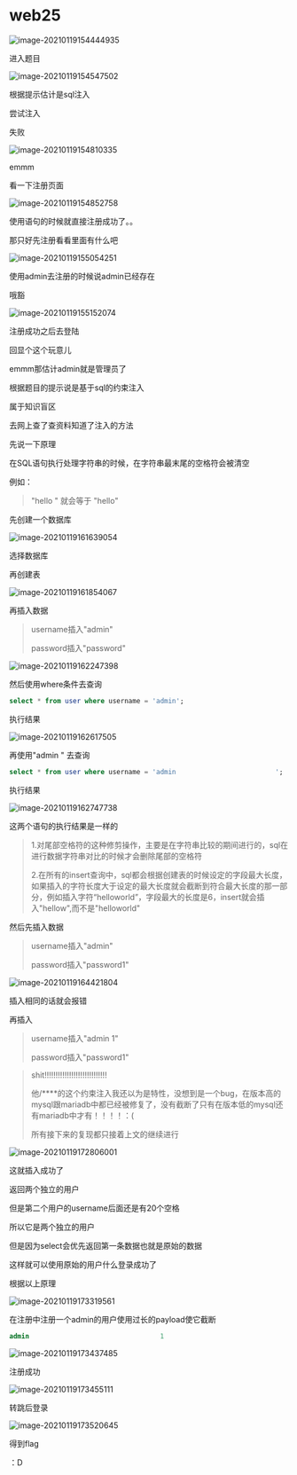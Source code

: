 # web25

![image-20210119154444935](../../../image/image-20210119154444935.png)

进入题目

![image-20210119154547502](../../../image/image-20210119154547502.png)

根据提示估计是sql注入

尝试注入

失败

![image-20210119154810335](../../../image/image-20210119154810335.png)

emmm

看一下注册页面

![image-20210119154852758](../../../image/image-20210119154852758.png)

使用语句的时候就直接注册成功了。。

那只好先注册看看里面有什么吧

![image-20210119155054251](../../../image/image-20210119155054251.png)

使用admin去注册的时候说admin已经存在

哦豁

![image-20210119155152074](../../../image/image-20210119155152074.png)

注册成功之后去登陆

回显个这个玩意儿

emmm那估计admin就是管理员了

根据题目的提示说是基于sql的约束注入

属于知识盲区

去网上查了查资料知道了注入的方法

先说一下原理

在SQL语句执行处理字符串的时候，在字符串最末尾的空格符会被清空

例如：

> "hello                                            " 就会等于 "hello"

先创建一个数据库

![image-20210119161639054](../../../image/image-20210119161639054.png)

选择数据库

再创建表

![image-20210119161854067](../../../image/image-20210119161854067.png)

再插入数据

> username插入"admin"
>
> password插入"password"

![image-20210119162247398](../../../image/image-20210119162247398.png)

然后使用where条件去查询

```sql
select * from user where username = 'admin';
```

执行结果

![image-20210119162617505](../../../image/image-20210119162617505.png)

再使用"admin                                  " 去查询

```sql
select * from user where username = 'admin                         ';
```

执行结果

![image-20210119162747738](../../../image/image-20210119162747738.png)

这两个语句的执行结果是一样的

> 1.对尾部空格符的这种修剪操作，主要是在字符串比较的期间进行的，sql在进行数据字符串对比的时候才会删除尾部的空格符
>
> 2.在所有的insert查询中，sql都会根据创建表的时候设定的字段最大长度，如果插入的字符长度大于设定的最大长度就会截断到符合最大长度的那一部分，例如插入字符“helloworld”，字段最大的长度是6，insert就会插入"hellow",而不是"helloworld"

然后先插入数据

> username插入"admin"
>
> password插入"password1"

![image-20210119164421804](../../../image/image-20210119164421804.png)

插入相同的话就会报错

再插入

> username插入"admin                                                          1"
>
> password插入"password1"

>shit!!!!!!!!!!!!!!!!!!!!!!!!!!!!
>
>他/****的这个约束注入我还以为是特性，没想到是一个bug，在版本高的mysql跟mariadb中都已经被修复了，没有截断了只有在版本低的mysql还有mariadb中才有！！！！：(
>
>所有接下来的复现都只接着上文的继续进行

![image-20210119172806001](../../../image/image-20210119164421804.png)



这就插入成功了

返回两个独立的用户

但是第二个用户的username后面还是有20个空格

所以它是两个独立的用户

但是因为select会优先返回第一条数据也就是原始的数据

这样就可以使用原始的用户什么登录成功了

根据以上原理

![image-20210119173319561](../../../image/image-20210119173319561.png)

在注册中注册一个admin的用户使用过长的payload使它截断

```sql
admin                                 1
```

![image-20210119173437485](../../../image/image-20210119173437485.png)

注册成功

![image-20210119173455111](../../../image/image-20210119173455111.png)

转跳后登录

![image-20210119173520645](../../../image/image-20210119173520645.png)

得到flag

：D